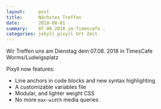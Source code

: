 ```yaml
---
layout:     post
title:      Nächstes Treffen
date:       2018-08-01
summary:    07.08.2018 im Timescafe .
categories: jekyll pixyll Ort Zeit
---
```


Wir Treffen uns am Dienstag dem 07.08. 2018 in TimesCafe Worms/Ludwigsplatz

Pixyll now features:

* Line anchors in code blocks and new syntax highlighting
* A customizable variables file
* Modular, and lighter weight CSS
* No more `max-width` media queries
